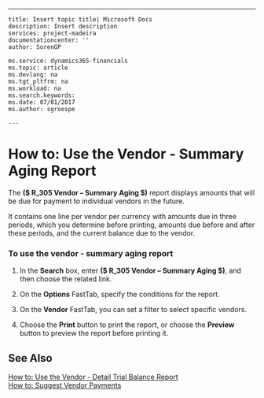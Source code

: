 ---
    title: Insert topic title| Microsoft Docs
    description: Insert description
    services: project-madeira
    documentationcenter: ''
    author: SorenGP

    ms.service: dynamics365-financials
    ms.topic: article
    ms.devlang: na
    ms.tgt_pltfrm: na
    ms.workload: na
    ms.search.keywords:
    ms.date: 07/01/2017
    ms.author: sgroespe

    ---
# How to: Use the Vendor - Summary Aging Report
The **\($ R\_305 Vendor – Summary Aging $\)** report displays amounts that will be due for payment to individual vendors in the future.  
  
 It contains one line per vendor per currency with amounts due in three periods, which you determine before printing, amounts due before and after these periods, and the current balance due to the vendor.  
  
### To use the vendor - summary aging report  
  
1.  In the **Search** box, enter **\($ R\_305 Vendor – Summary Aging $\)**, and then choose the related link.  
  
2.  On the **Options** FastTab, specify the conditions for the report.  
  
3.  On the **Vendor** FastTab, you can set a filter to select specific vendors.  
  
4.  Choose the **Print** button to print the report, or choose the **Preview** button to preview the report before printing it.  
  
## See Also  
 [How to: Use the Vendor - Detail Trial Balance Report](../How%20to:%20Use%20the%20Vendor%20-%20Detail%20Trial%20Balance%20Report.md)   
 [How to: Suggest Vendor Payments](../how-to-suggest-vendor-payments.md)
